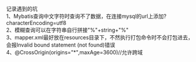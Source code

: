 记录遇到的坑<br />
1、Mybatis查询中文字符时查询不了数据，在连接mysql的url上添加?characterEncoding=utf8<br />
2、模糊查询可以在字符串自行拼接"%"+string+"%"<br />
3、mapper.xml最好放在resources目录下，不然执行打包命令时不会打包进去，会报Invalid bound statement (not found)错误<br />
4、@CrossOrigin(origins="*",maxAge=3600)//允许跨域<br />
